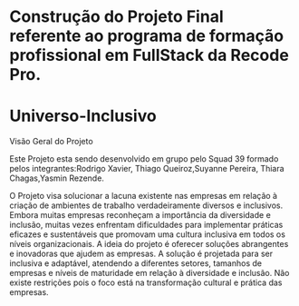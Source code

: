 # Construção do  Projeto Final referente ao programa de formação profissional em FullStack da Recode Pro.
# Universo-Inclusivo

Visão Geral do Projeto

Este Projeto esta sendo desenvolvido em grupo pelo Squad 39 formado pelos integrantes:Rodrigo Xavier, Thiago Queiroz,Suyanne Pereira, Thiara Chagas,Yasmin Rezende.

O Projeto visa solucionar a lacuna existente nas empresas em relação à criação de ambientes de trabalho verdadeiramente diversos e inclusivos. Embora muitas empresas reconheçam a importância da diversidade e inclusão, muitas vezes enfrentam dificuldades para implementar práticas eficazes e sustentáveis que promovam uma cultura inclusiva em todos os níveis organizacionais. A ideia do projeto é oferecer soluções abrangentes e inovadoras que ajudem as empresas. A solução é projetada para ser inclusiva e adaptável, atendendo a diferentes setores, tamanhos de empresas e níveis de maturidade em relação à diversidade e inclusão. Não existe restrições pois o foco está na transformação cultural e prática das empresas.

